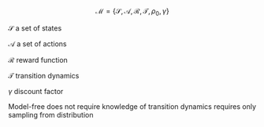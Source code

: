 $$
 \mathcal{M}=\left\{\mathcal{S}, \mathcal{A}, \mathcal{R}, \mathcal{T}, \rho_{0}, \gamma\right\} 
$$

$\mathcal{S}$ a set of states

$\mathcal{A}$ a set of actions

$\mathcal{R}$ reward function

$\mathcal{T}$ transition dynamics

$\gamma$ discount factor

Model-free does not require knowledge of transition dynamics requires only sampling from distribution
